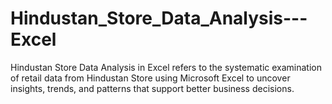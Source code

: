 # Hindustan_Store_Data_Analysis---Excel
Hindustan Store Data Analysis in Excel refers to the systematic examination of retail data from Hindustan Store using Microsoft Excel to uncover insights, trends, and patterns that support better business decisions.
